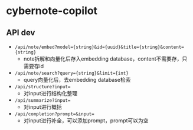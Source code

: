# cybernote-copilot

## API dev

* `/api/note/embed?model={string}&id={uuid}&title={string}&content={string}`
    * note拆解和向量化后存入embedding database，content不需要存，只需要存id
* `/api/note/search?query={string}&limit={int}`
    * query向量化后，去embedding database检索
* `/api/structure?input=`
    * 对input进行结构化整理
* `/api/summarize?input=`
    * 对input进行概括
* `/api/completion?prompt=&input=`
    * 对input进行补全，可以添加prompt，prompt可以为空